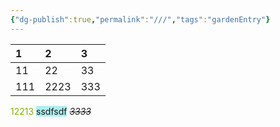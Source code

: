 ```yaml
---
{"dg-publish":true,"permalink":"///","tags":"gardenEntry"}
---
```



|   1 |    2 |   3 |
|:----|:-----|:----|
|  11 |   22 |  33 |
| 111 | 2223 | 333 |  
<font color=#81B300>12213</font>
<span style="background:#ADEFEF">ssdfsdf</span>
*~~3333~~* 


